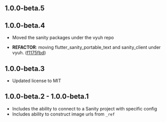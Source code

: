## 1.0.0-beta.5

## 1.0.0-beta.4

 - Moved the sanity packages under the vyuh repo

 - **REFACTOR**: moving flutter_sanity_portable_text and sanity_client under vyuh. ([f1175fbd](https://github.com/vyuh-tech/vyuh/commit/f1175fbdb602588ef5f8d978a3d474f15a96e861))

## 1.0.0-beta.3

- Updated license to MIT

## 1.0.0-beta.2 - 1.0.0-beta.1

- Includes the ability to connect to a Sanity project with specific config
- Includes ability to construct image urls from `_ref`
